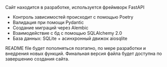 Сайт находится в разработке, используется фреймворк FastAPI

- Контроль зависимостей происходит с помощью Poetry
- Валидация при помощи Pydantic
- Создание миграций через Alembic
- Взаимодействие с бд с помощью SQLAlchemy 2.0
- База данных: SQLite + асинхронный движок aiosqlite

README file будет пополняться поэтапно, по мере разработки и внедрения новых функций.
Финальная версия файла будет доступна по завершению создания сайта.
